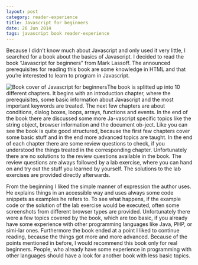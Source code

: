 ```yaml
---
layout: post
category: reader-experience
title: Javascript for beginners
date: 26 Jun 2014
tags: javascript book reader-experience
---
```


Because I didn’t know much about Javascript and only used it very little, I searched for a book about the basics of Javascript. I decided to read the book “Javascript for beginners” from Mark Lassoff. The announced prerequisites for reading this book are some knowledge in HTML and that you’re interested to learn to program in Javascript.


<div style="float: left">
    <img src="https://s3.amazonaws.com/academywebgraphics/bookimgs/PFABBook.png" alt="Book cover of Javascript for beginners"/>
</div>

The book is splitted up into 10 different chapters. It begins with an introduction chapter, where the prerequisites, some basic information about Javascript and the most important keywords are treated. The next few chapters are about conditions, dialog boxes, loops, arrays, functions and events. In the end of the book there are discussed some more Ja-vascript specific topics like the string object, browser information and the document ob-ject. Like you can see the book is quite good structured, because the first few chapters cover some basic stuff and in the end more advanced topics are taught.
In the end of each chapter there are some review questions to check, if you understood the things treated in the corresponding chapter. Unfortunately there are no solutions to the review questions available in the book. The review questions are always followed by a lab exercise, where you can hand on and try out the stuff you learned by yourself. The solutions to the lab exercises are provided directly afterwards.

From the beginning I liked the simple manner of expression the author uses. He explains things in an accessible way and uses always some code snippets as examples he refers to. To see what happens, if the example code or the solution of the lab exercise would be executed, often some screenshots from different browser types are provided.
Unfortunately there were a few topics covered by the book, which are too basic, if you already have some experience with other programming languages like Java, PHP, or simi-lar ones. Furthermore the book ended at a point I liked to continue reading, because the things got more and more advanced. Because of the points mentioned in before, I would recommend this book only for real beginners. People, who already have some experience in programming with other languages should have a look for another book with less basic topics.
